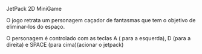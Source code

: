 JetPack 2D MiniGame

O jogo retrata um personagem caçador de fantasmas que tem o objetivo de eliminar-los do espaço.

O personagem é controlado com as teclas A ( para a esquerda), D (para a direita) e SPACE (para cima)(acionar o jetpack)